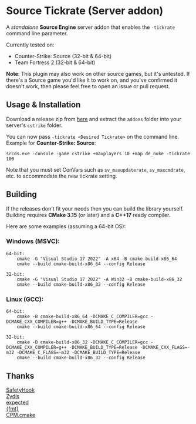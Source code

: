 # Source Tickrate (Server addon)

A _standalone_ **Source Engine** server addon that enables the `-tickrate` command line parameter.

Currently tested on:
* Counter-Strike: Source (32-bit & 64-bit)
* Team Fortress 2 (32-bit & 64-bit)

**Note**: This plugin may also work on other source games, but it's untested. If there's a Source game you'd like it to work on, and you've confirmed it doesn't work, then please feel free to open an issue or pull request.

## Usage & Installation

Download a release zip from [here](https://github.com/angelfor3v3r/source-tickrate/releases) and extract the `addons` folder into your server's `cstrike` folder.

You can now pass `-tickrate <Desired Tickrate>` on the command line.
Example for **Counter-Strike: Source**:
```
srcds.exe -console -game cstrike +maxplayers 10 +map de_nuke -tickrate 100
```

Note that you must set ConVars such as `sv_maxupdaterate`, `sv_maxcmdrate`, etc. to accommodate the new tickrate setting.

## Building

If the releases don't fit your needs then you can build the library yourself.\
Building requires **CMake 3.15** (or later) and a **C++17** ready compiler.

Here are some examples (assuming a 64-bit OS):

### Windows (MSVC):

```
64-bit:
    cmake -G "Visual Studio 17 2022" -A x64 -B cmake-build-x86_64
    cmake --build cmake-build-x86_64 --config Release
    
32-bit:
    cmake -G "Visual Studio 17 2022" -A Win32 -B cmake-build-x86_32
    cmake --build cmake-build-x86_32 --config Release
```

### Linux (GCC):

```
64-bit: 
    cmake -B cmake-build-x86_64 -DCMAKE_C_COMPILER=gcc -DCMAKE_CXX_COMPILER=g++ -DCMAKE_BUILD_TYPE=Release
    cmake --build cmake-build-x86_64 --config Release
    
32-bit: 
    cmake -B cmake-build-x86_32 -DCMAKE_C_COMPILER=gcc -DCMAKE_CXX_COMPILER=g++ -DCMAKE_BUILD_TYPE=Release -DCMAKE_CXX_FLAGS=-m32 -DCMAKE_C_FLAGS=-m32 -DCMAKE_BUILD_TYPE=Release
    cmake --build cmake-build-x86_32 --config Release
```

## Thanks
[SafetyHook](https://github.com/cursey/safetyhook)\
[Zydis](https://github.com/zyantific/zydis)\
[expected](https://github.com/TartanLlama/expected)\
[{fmt}](https://github.com/fmtlib/fmt)\
[CPM.cmake](https://github.com/cpm-cmake/CPM.cmake)
